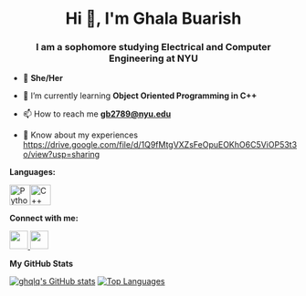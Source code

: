 <h1 align="center">Hi 👋, I'm Ghala Buarish</h1>
<h3 align="center">I am a sophomore studying Electrical and Computer Engineering at NYU</h3>

- 🌱 **She/Her**

- 🧩 I’m currently learning **Object Oriented Programming in C++**

- 📫 How to reach me **gb2789@nyu.edu**

- 📄 Know about my experiences https://drive.google.com/file/d/1Q9fMtgVXZsFeOpuEOKhO6C5ViOP53t3o/view?usp=sharing

<b>Languages:</b> </p> <p align="left"> <a href="https://www.python.org/" target="_blank" rel="noreferrer"><img src="https://raw.githubusercontent.com/danielcranney/readme-generator/main/public/icons/skills/python-colored.svg" width="36" height="36" alt="Python" /></a><a href="https://docs.microsoft.com/en-us/cpp/?view=msvc-170" target="_blank" rel="noreferrer"><img src="https://raw.githubusercontent.com/danielcranney/readme-generator/main/public/icons/skills/cplusplus-colored.svg" width="36" height="36" alt="C++" /></a> </p> 

<b>Connect with me:</b> <p align="left"> <a href="https://www.github.com/ghqlq" target="_blank" rel="noreferrer"> <picture> <source media="(prefers-color-scheme: dark)" srcset="https://raw.githubusercontent.com/danielcranney/readme-generator/main/public/icons/socials/github-dark.svg" /> <source media="(prefers-color-scheme: light)" srcset="https://raw.githubusercontent.com/danielcranney/readme-generator/main/public/icons/socials/github.svg" /> <img src="https://raw.githubusercontent.com/danielcranney/readme-generator/main/public/icons/socials/github.svg" width="32" height="32" /> </picture> </a> <a href="https://www.linkedin.com/in/ghalabuarish" target="_blank" rel="noreferrer"> <picture> <source media="(prefers-color-scheme: dark)" srcset="https://raw.githubusercontent.com/danielcranney/readme-generator/main/public/icons/socials/linkedin-dark.svg" /> <source media="(prefers-color-scheme: light)" srcset="https://raw.githubusercontent.com/danielcranney/readme-generator/main/public/icons/socials/linkedin.svg" /> <img src="https://raw.githubusercontent.com/danielcranney/readme-generator/main/public/icons/socials/linkedin.svg" width="32" height="32" /> </picture> </a></p>

<b>My GitHub Stats</b>

<a href="http://www.github.com/ghqlq"><img src="https://github-readme-stats.vercel.app/api?username=ghqlq&show_icons=true&hide=prs,issues,&count_private=true&title_color=0891b2&text_color=ffffff&icon_color=0891b2&bg_color=1c1917&hide_border=true&show_icons=true" alt="ghqlq's GitHub stats" /></a>
<a href="https://github.com/ghqlq" align="left"><img src="https://github-readme-stats.vercel.app/api/top-langs/?username=ghqlq&langs_count=10&title_color=0891b2&text_color=ffffff&icon_color=0891b2&bg_color=1c1917&hide_border=true&locale=en&custom_title=Top%20%Languages" alt="Top Languages" /></a>
